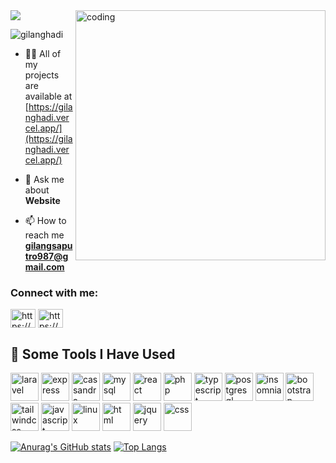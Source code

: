 <img src="https://capsule-render.vercel.app/api?type=waving&color=6FC7E1&height=300&section=header&text=Gilanghadi&fontSize=60&fontColor=f7f5f5&stroke=none&strokeWidth=1&fontAlign=70" />
<img src="https://camo.githubusercontent.com/19db51af5f90f1b152bc0b9078f5fe97053955be5074f03f17019c70345bdcdb/68747470733a2f2f6d69726f2e6d656469756d2e636f6d2f6d61782f313336302f302a37513379765349765f7430696f4a2d5a2e676966" width="400" align="right" alt="coding"/>

<p align="left"> <img src="https://komarev.com/ghpvc/?username=gilanghadi&label=Profile%20views&color=0e75b6&style=flat" alt="gilanghadi" /> </p>

- 👨‍💻 All of my projects are available at [https://gilanghadi.vercel.app/](https://gilanghadi.vercel.app/)

- 💬 Ask me about **Website**

- 📫 How to reach me **gilangsaputro987@gmail.com**

<h3 align="left">Connect with me:</h3>
<p align="left">
<a href="https://linkedin.com/in/gilang-hadi" target="blank"><img align="center" src="https://raw.githubusercontent.com/rahuldkjain/github-profile-readme-generator/master/src/images/icons/Social/linked-in-alt.svg" alt="https://www.linkedin.com/in/gilang-hadi/" height="30" width="40" /></a>
<a href="https://instagram.com/gilanghhadi" target="blank"><img align="center" src="https://raw.githubusercontent.com/rahuldkjain/github-profile-readme-generator/master/src/images/icons/Social/instagram.svg" alt="https://www.instagram.com/gilanghhadi/" height="30" width="40" /></a>
</p>

<h2> 🚀  Some Tools I Have Used</h2> 
<p align="left"> 
<img src="https://cdn.jsdelivr.net/gh/devicons/devicon@latest/icons/laravel/laravel-original.svg" width="45" alt="laravel"/>
<img src="https://cdn.jsdelivr.net/gh/devicons/devicon@latest/icons/express/express-original-wordmark.svg" width="45" alt="express"/>
<img src="https://cdn.jsdelivr.net/gh/devicons/devicon@latest/icons/cassandra/cassandra-original.svg" width="45" alt="cassandra"/>
<img src="https://cdn.jsdelivr.net/gh/devicons/devicon@latest/icons/mysql/mysql-original-wordmark.svg" width="45" alt="mysql"/>
<img src="https://cdn.jsdelivr.net/gh/devicons/devicon@latest/icons/react/react-original.svg" width="45" alt="react"/>
<img src="https://cdn.jsdelivr.net/gh/devicons/devicon@latest/icons/php/php-original.svg" width="45" alt="php"/>
<img src="https://cdn.jsdelivr.net/gh/devicons/devicon@latest/icons/typescript/typescript-original.svg" width="45" alt="typescript"/>
<img src="https://cdn.jsdelivr.net/gh/devicons/devicon@latest/icons/postgresql/postgresql-original-wordmark.svg" width="45" alt="postgresql"/>
<img src="https://cdn.jsdelivr.net/gh/devicons/devicon@latest/icons/insomnia/insomnia-original.svg" width="45" alt="insomnia"/>
<img src="https://cdn.jsdelivr.net/gh/devicons/devicon@latest/icons/bootstrap/bootstrap-original.svg" width="45" alt="bootstrap"/>
<img src="https://cdn.jsdelivr.net/gh/devicons/devicon@latest/icons/tailwindcss/tailwindcss-original.svg" width="45" alt="tailwindcss"/>
<img src="https://cdn.jsdelivr.net/gh/devicons/devicon@latest/icons/javascript/javascript-original.svg" width="45" alt="javascript"/>
<img src="https://cdn.jsdelivr.net/gh/devicons/devicon@latest/icons/linux/linux-original.svg"  width="45" alt="linux"/>
<img src="https://cdn.jsdelivr.net/gh/devicons/devicon@latest/icons/html5/html5-original.svg" width="45" alt="html"/>
<img src="https://cdn.jsdelivr.net/gh/devicons/devicon@latest/icons/jquery/jquery-original-wordmark.svg" width="45" alt="jquery"/>
<img src="https://cdn.jsdelivr.net/gh/devicons/devicon@latest/icons/css3/css3-original.svg" width="45" alt="css"/>
</p>

[![Anurag's GitHub stats](https://github-readme-stats.vercel.app/api?username=gilanghadi&show_icons=true&hide=stars,issues,contribs&show=prs_merged,prs_merged_percentage&theme=tokyonight)](https://github.com/gilanghadi/github-readme-stats) [![Top Langs](https://github-readme-stats.vercel.app/api/top-langs/?username=gilanghadi&size_weight=0.5&count_weight=0.5&layout=compact&theme=tokyonight)](https://github.com/gilanghadi/github-readme-stats)
